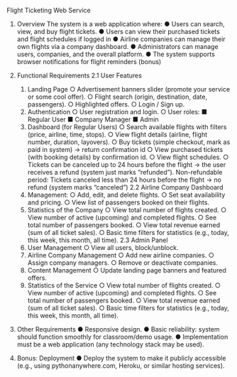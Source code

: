 Flight Ticketing Web Service
1. Overview
The system is a web application where:
    ● Users can search, view, and buy flight tickets.
    ● Users can view their purchased tickets and flight schedules if logged in
    ● Airline companies can manage their own flights via a company dashboard.
    ● Administrators can manage users, companies, and the overall platform.
    ● The system supports browser notifications for flight reminders (bonus)

2. Functional Requirements
    2.1 User Features
    1. Landing Page
        ○ Advertisement banners slider (promote your service or some cool offer).
        ○ Flight search (origin, destination, date, passengers).
        ○ Highlighted offers.
        ○ Login / Sign up.
    2. Authentication
        ○ User registration and login.
        ○ User roles:
        ■ Regular User
        ■ Company Manager
        ■ Admin
    3. Dashboard (for Regular Users)
        ○ Search available flights with filters (price, airline, time, stops).
        ○ View flight details (airline, flight number, duration, layovers).
        ○ Buy tickets (simple checkout, mark as paid in system) -> return confirmation id
        ○ View purchased tickets (with booking details) by confirmation id. 
        ○ View flight schedules.
        ○ Tickets can be canceled up to 24 hours before the flight → the user receives a
        refund (system just marks “refunded”). Non-refundable period: Tickets canceled
        less than 24 hours before the flight → no refund (system marks “canceled”) 
2.2 Airline Company Dashboard
    1. Management:
        ○ Add, edit, and delete flights.
        ○ Set seat availability and pricing.
        ○ View list of passengers booked on their flights.
    2. Statistics of the Company
        ○ View total number of flights created.
        ○ View number of active (upcoming) and completed flights.
        ○ See total number of passengers booked.
        ○ View total revenue earned (sum of all ticket sales).
        ○ Basic time filters for statistics (e.g., today, this week, this month, all time).
2.3 Admin Panel
    1. User Management
        ○ View all users, block/unblock.
    2. Airline Company Management
        ○ Add new airline companies.
        ○ Assign company managers. 
        ○ Remove or deactivate companies.
    3. Content Management
        ○ Update landing page banners and featured offers.
    4. Statistics of the Service
        ○ View total number of flights created.
        ○ View number of active (upcoming) and completed flights.
        ○ See total number of passengers booked.
        ○ View total revenue earned (sum of all ticket sales).
        ○ Basic time filters for statistics (e.g., today, this week, this month, all time).
3. Other Requirements
    ● Responsive design.
    ● Basic reliability: system should function smoothly for classroom/demo usage.
    ● Implementation must be a web application (any technology stack may be used).
4. Bonus: Deployment
    ● Deploy the system to make it publicly accessible (e.g., using pythonanywhere.com,
    Heroku, or similar hosting services).